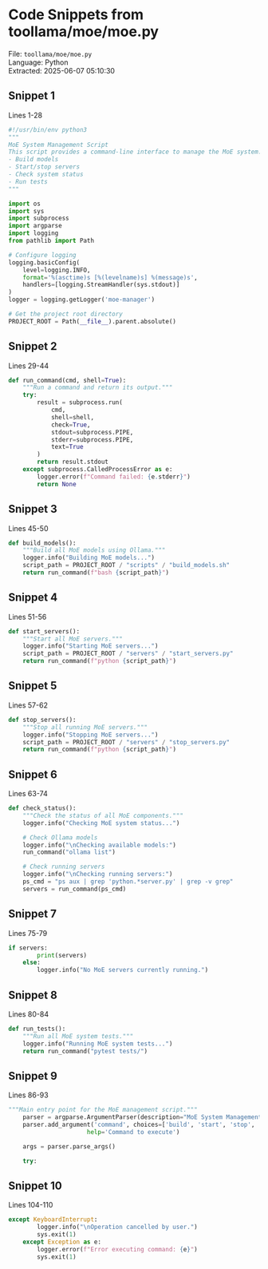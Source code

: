 # Code Snippets from toollama/moe/moe.py

File: `toollama/moe/moe.py`  
Language: Python  
Extracted: 2025-06-07 05:10:30  

## Snippet 1
Lines 1-28

```Python
#!/usr/bin/env python3
"""
MoE System Management Script
This script provides a command-line interface to manage the MoE system:
- Build models
- Start/stop servers
- Check system status
- Run tests
"""

import os
import sys
import subprocess
import argparse
import logging
from pathlib import Path

# Configure logging
logging.basicConfig(
    level=logging.INFO,
    format='%(asctime)s [%(levelname)s] %(message)s',
    handlers=[logging.StreamHandler(sys.stdout)]
)
logger = logging.getLogger('moe-manager')

# Get the project root directory
PROJECT_ROOT = Path(__file__).parent.absolute()
```

## Snippet 2
Lines 29-44

```Python
def run_command(cmd, shell=True):
    """Run a command and return its output."""
    try:
        result = subprocess.run(
            cmd,
            shell=shell,
            check=True,
            stdout=subprocess.PIPE,
            stderr=subprocess.PIPE,
            text=True
        )
        return result.stdout
    except subprocess.CalledProcessError as e:
        logger.error(f"Command failed: {e.stderr}")
        return None
```

## Snippet 3
Lines 45-50

```Python
def build_models():
    """Build all MoE models using Ollama."""
    logger.info("Building MoE models...")
    script_path = PROJECT_ROOT / "scripts" / "build_models.sh"
    return run_command(f"bash {script_path}")
```

## Snippet 4
Lines 51-56

```Python
def start_servers():
    """Start all MoE servers."""
    logger.info("Starting MoE servers...")
    script_path = PROJECT_ROOT / "servers" / "start_servers.py"
    return run_command(f"python {script_path}")
```

## Snippet 5
Lines 57-62

```Python
def stop_servers():
    """Stop all running MoE servers."""
    logger.info("Stopping MoE servers...")
    script_path = PROJECT_ROOT / "servers" / "stop_servers.py"
    return run_command(f"python {script_path}")
```

## Snippet 6
Lines 63-74

```Python
def check_status():
    """Check the status of all MoE components."""
    logger.info("Checking MoE system status...")

    # Check Ollama models
    logger.info("\nChecking available models:")
    run_command("ollama list")

    # Check running servers
    logger.info("\nChecking running servers:")
    ps_cmd = "ps aux | grep 'python.*server.py' | grep -v grep"
    servers = run_command(ps_cmd)
```

## Snippet 7
Lines 75-79

```Python
if servers:
        print(servers)
    else:
        logger.info("No MoE servers currently running.")
```

## Snippet 8
Lines 80-84

```Python
def run_tests():
    """Run all MoE system tests."""
    logger.info("Running MoE system tests...")
    return run_command("pytest tests/")
```

## Snippet 9
Lines 86-93

```Python
"""Main entry point for the MoE management script."""
    parser = argparse.ArgumentParser(description="MoE System Management")
    parser.add_argument('command', choices=['build', 'start', 'stop', 'status', 'test'],
                      help='Command to execute')

    args = parser.parse_args()

    try:
```

## Snippet 10
Lines 104-110

```Python
except KeyboardInterrupt:
        logger.info("\nOperation cancelled by user.")
        sys.exit(1)
    except Exception as e:
        logger.error(f"Error executing command: {e}")
        sys.exit(1)
```

